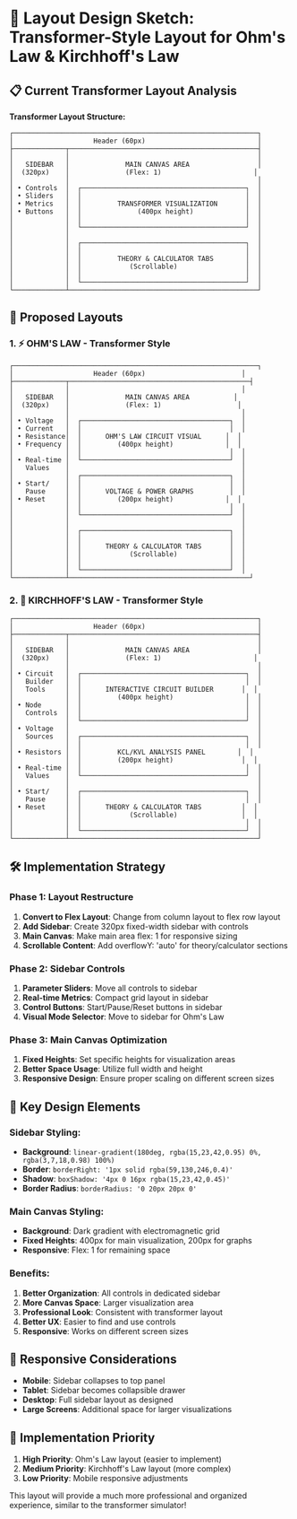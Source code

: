 # 🎨 Layout Design Sketch: Transformer-Style Layout for Ohm's Law & Kirchhoff's Law

## 📋 Current Transformer Layout Analysis

**Transformer Layout Structure:**
```
┌─────────────────────────────────────────────────────────────┐
│                    Header (60px)                            │
├─────────────┬───────────────────────────────────────────────┤
│             │                                               │
│   SIDEBAR   │              MAIN CANVAS AREA                 │
│  (320px)    │              (Flex: 1)                       │
│             │                                               │
│ • Controls  │  ┌─────────────────────────────────────────┐  │
│ • Sliders   │  │                                         │  │
│ • Metrics   │  │         TRANSFORMER VISUALIZATION       │  │
│ • Buttons   │  │              (400px height)             │  │
│             │  │                                         │  │
│             │  └─────────────────────────────────────────┘  │
│             │                                               │
│             │  ┌─────────────────────────────────────────┐  │
│             │  │                                         │  │
│             │  │         THEORY & CALCULATOR TABS        │  │
│             │  │            (Scrollable)                 │  │
│             │  │                                         │  │
│             │  └─────────────────────────────────────────┘  │
└─────────────┴───────────────────────────────────────────────┘
```

## 🎯 Proposed Layouts

### 1. ⚡ OHM'S LAW - Transformer Style

```
┌─────────────────────────────────────────────────────────────┐
│                    Header (60px)                        │
├─────────────┬─────────────────────────────────────────────┤
│             │                                           │
│   SIDEBAR   │              MAIN CANVAS AREA           │
│  (320px)    │              (Flex: 1)                   │
│             │                                           │
│ • Voltage   │  ┌─────────────────────────────────────┐  │
│ • Current   │  │                                     │  │
│ • Resistance│  │      OHM'S LAW CIRCUIT VISUAL      │  │
│ • Frequency │  │         (400px height)             │  │
│             │  │                                     │  │
│ • Real-time │  └─────────────────────────────────────┘  │
│   Values    │                                           │
│             │  ┌─────────────────────────────────────┐  │
│ • Start/    │  │                                     │  │
│   Pause     │  │      VOLTAGE & POWER GRAPHS         │  │
│ • Reset     │  │         (200px height)             │  │
│             │  │                                     │  │
│             │  └─────────────────────────────────────┘  │
│             │                                           │
│             │  ┌─────────────────────────────────────┐  │
│             │  │                                     │  │
│             │  │      THEORY & CALCULATOR TABS       │  │
│             │  │            (Scrollable)             │  │
│             │  │                                     │  │
│             │  └─────────────────────────────────────┘  │
└─────────────┴─────────────────────────────────────────────┘
```

### 2. 🔗 KIRCHHOFF'S LAW - Transformer Style

```
┌─────────────────────────────────────────────────────────────┐
│                    Header (60px)                            │
├─────────────┬───────────────────────────────────────────────┤
│             │                                               │
│   SIDEBAR   │              MAIN CANVAS AREA                 │
│  (320px)    │              (Flex: 1)                       │
│             │                                               │
│ • Circuit   │  ┌─────────────────────────────────────────┐  │
│   Builder   │  │                                         │  │
│   Tools     │  │      INTERACTIVE CIRCUIT BUILDER       │  │
│             │  │         (400px height)                  │  │
│ • Node      │  │                                         │  │
│   Controls  │  │                                         │  │
│             │  └─────────────────────────────────────────┘  │
│ • Voltage   │                                               │
│   Sources   │  ┌─────────────────────────────────────────┐  │
│             │  │                                         │  │
│ • Resistors │  │         KCL/KVL ANALYSIS PANEL        │  │
│             │  │         (200px height)                 │  │
│ • Real-time │  │                                         │  │
│   Values    │  └─────────────────────────────────────────┘  │
│             │                                               │
│ • Start/    │  ┌─────────────────────────────────────────┐  │
│   Pause     │  │                                         │  │
│ • Reset     │  │      THEORY & CALCULATOR TABS          │  │
│             │  │            (Scrollable)                │  │
│             │  │                                         │  │
│             │  └─────────────────────────────────────────┘  │
└─────────────┴───────────────────────────────────────────────┘
```

## 🛠️ Implementation Strategy

### Phase 1: Layout Restructure
1. **Convert to Flex Layout**: Change from column layout to flex row layout
2. **Add Sidebar**: Create 320px fixed-width sidebar with controls
3. **Main Canvas**: Make main area flex: 1 for responsive sizing
4. **Scrollable Content**: Add overflowY: 'auto' for theory/calculator sections

### Phase 2: Sidebar Controls
1. **Parameter Sliders**: Move all controls to sidebar
2. **Real-time Metrics**: Compact grid layout in sidebar
3. **Control Buttons**: Start/Pause/Reset buttons in sidebar
4. **Visual Mode Selector**: Move to sidebar for Ohm's Law

### Phase 3: Main Canvas Optimization
1. **Fixed Heights**: Set specific heights for visualization areas
2. **Better Space Usage**: Utilize full width and height
3. **Responsive Design**: Ensure proper scaling on different screen sizes

## 🎨 Key Design Elements

### Sidebar Styling:
- **Background**: `linear-gradient(180deg, rgba(15,23,42,0.95) 0%, rgba(3,7,18,0.98) 100%)`
- **Border**: `borderRight: '1px solid rgba(59,130,246,0.4)'`
- **Shadow**: `boxShadow: '4px 0 16px rgba(15,23,42,0.45)'`
- **Border Radius**: `borderRadius: '0 20px 20px 0'`

### Main Canvas Styling:
- **Background**: Dark gradient with electromagnetic grid
- **Fixed Heights**: 400px for main visualization, 200px for graphs
- **Responsive**: Flex: 1 for remaining space

### Benefits:
1. **Better Organization**: All controls in dedicated sidebar
2. **More Canvas Space**: Larger visualization area
3. **Professional Look**: Consistent with transformer layout
4. **Better UX**: Easier to find and use controls
5. **Responsive**: Works on different screen sizes

## 📱 Responsive Considerations

- **Mobile**: Sidebar collapses to top panel
- **Tablet**: Sidebar becomes collapsible drawer
- **Desktop**: Full sidebar layout as designed
- **Large Screens**: Additional space for larger visualizations

## 🚀 Implementation Priority

1. **High Priority**: Ohm's Law layout (easier to implement)
2. **Medium Priority**: Kirchhoff's Law layout (more complex)
3. **Low Priority**: Mobile responsive adjustments

This layout will provide a much more professional and organized experience, similar to the transformer simulator!

